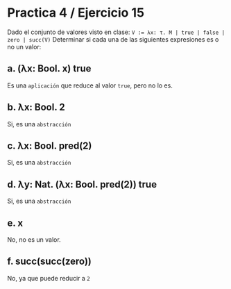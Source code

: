 # Practica 4 / Ejercicio 15  
Dado el conjunto de valores visto en clase: `V := λx: τ. M | true | false | zero | succ(V)`
Determinar si cada una de las siguientes expresiones es o no un valor:
## a. (λx: Bool. x) true
Es una `aplicación` que reduce al valor `true`, pero no lo es.
## b. λx: Bool. 2  
Si, es una `abstracción`
## c. λx: Bool. pred(2)  
Si, es una `abstracción`
## d. λy: Nat. (λx: Bool. pred(2)) true
Si, es una `abstracción`
## e. x 
No, no es un valor.
## f. succ(succ(zero))  
No, ya que puede reducir a `2`

